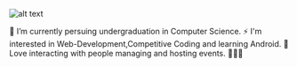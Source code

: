 		  	
				
![alt text](https://github.com/[abhirpadhye]/[Iamabhir]/Title.mp4?raw=true)

🔭 I’m currently persuing undergraduation in Computer Science.
⚡ I'm interested in Web-Development,Competitive Coding and learning Android.
🎤 Love interacting with people managing and hosting events.
                         🏀🏏🏐
